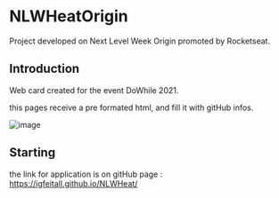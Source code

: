 # NLWHeatOrigin
Project developed on Next Level Week Origin promoted by Rocketseat.

## Introduction
Web card created for the event DoWhile 2021.

this pages receive a pre formated html, and fill it with gitHub infos.

![image](https://user-images.githubusercontent.com/53885226/142554283-aa508f23-8d28-452a-8b2e-e5e83b5c404a.png)


## Starting

the link for application is on gitHub page : https://igfeitall.github.io/NLWHeat/
